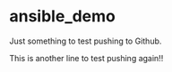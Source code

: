 # ansible_demo
Just something to test pushing to Github.

This is another line to test pushing again!!
